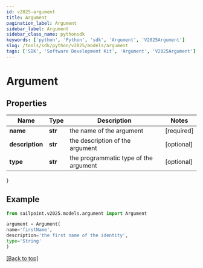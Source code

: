 ```yaml
---
id: v2025-argument
title: Argument
pagination_label: Argument
sidebar_label: Argument
sidebar_class_name: pythonsdk
keywords: ['python', 'Python', 'sdk', 'Argument', 'V2025Argument'] 
slug: /tools/sdk/python/v2025/models/argument
tags: ['SDK', 'Software Development Kit', 'Argument', 'V2025Argument']
---
```


# Argument


## Properties

Name | Type | Description | Notes
------------ | ------------- | ------------- | -------------
**name** | **str** | the name of the argument | [required]
**description** | **str** | the description of the argument | [optional] 
**type** | **str** | the programmatic type of the argument | [optional] 
}

## Example

```python
from sailpoint.v2025.models.argument import Argument

argument = Argument(
name='firstName',
description='the first name of the identity',
type='String'
)

```
[[Back to top]](#) 

